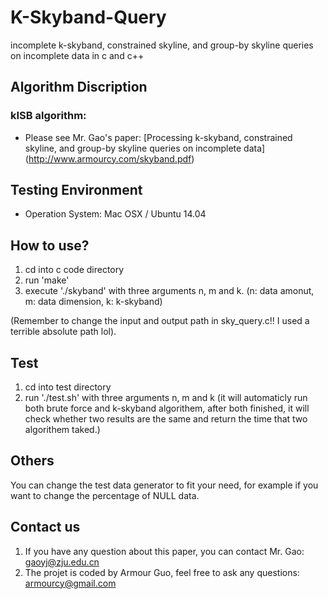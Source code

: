 # K-Skyband-Query
incomplete k-skyband, constrained skyline, and group-by skyline queries on incomplete data in c and c++

## Algorithm Discription
### kISB algorithm:
* Please see Mr. Gao's paper: [Processing k-skyband, constrained skyline, and group-by skyline queries on incomplete data] (http://www.armourcy.com/skyband.pdf)

## Testing Environment
  * Operation System: Mac OSX / Ubuntu 14.04

## How to use?

1. cd into c code directory
2. run 'make'
3. execute './skyband' with three arguments n, m and k. (n: data amonut, m: data dimension, k: k-skyband)

(Remember to change the input and output path in sky_query.c!! I used a terrible absolute path lol).

## Test

1. cd into test directory
2. run './test.sh' with three arguments n, m and k (it will automaticly run both brute force and k-skyband algorithem, after both finished, it will check whether two results are the same and return the time that two algorithem taked.)

## Others

You can change the test data generator to fit your need, for example if you want to change the percentage of NULL data. 

## Contact us
1. If you have any question about this paper, you can contact Mr. Gao: gaoyj@zju.edu.cn
2. The projet is coded by Armour Guo, feel free to ask any questions: armourcy@gmail.com
